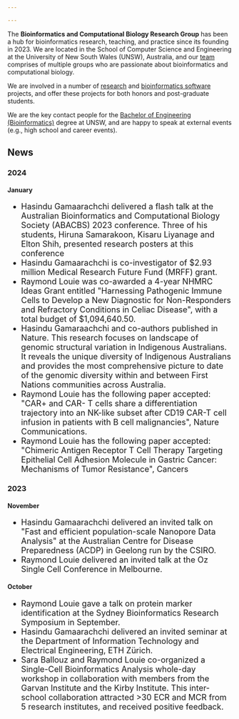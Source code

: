 ```yaml
---

---
```


The **Bioinformatics and Computational Biology Research Group** has been a hub for bioinformatics research, teaching, and practice since its founding in 2023. We are located in the School of Computer Science and Engineering at the University of New South Wales (UNSW), Australia, and our [team](../people) comprises of multiple groups who are passionate about bioinformatics and computational biology. 

We are involved in a number of [research](../projects) and [bioinformatics software](../resources) projects, and offer these projects for both honors and post-graduate students. 

We are the key contact people for the [Bachelor of Engineering (Bioinformatics)](../teaching/) degree at UNSW, and are happy to speak at external events (e.g., high school and career events). 

<h2>News</h2>

<h3>2024</h3>

<h4>January</h4>

<ul style="font-size:18px;">
  <li> Hasindu Gamaarachchi delivered a flash talk at the Australian Bioinformatics and Computational Biology Society (ABACBS) 2023 conference. Three of his students, Hiruna Samarakoon, Kisaru Liyanage and Elton Shih, presented research posters at this conference</li>
  <li> Hasindu Gamaarachchi is co-investigator of $2.93 million Medical Research Future Fund (MRFF) grant.</li>
  <li> Raymond Louie was co-awarded a 4-year NHMRC Ideas Grant entitled "Harnessing Pathogenic Immune Cells to Develop a New Diagnostic for Non-Responders and Refractory Conditions in Celiac Disease", with a total budget of $1,094,640.50.</li>
  <li> Hasindu Gamaraachchi and co-authors published in Nature. This research focuses on landscape of genomic structural variation in Indigenous Australians. It reveals the unique diversity of Indigenous Australians and provides the most comprehensive picture to date of the genomic diversity within and between First Nations communities across Australia.</li>
  <li> Raymond Louie has the following paper accepted: "CAR+ and CAR- T cells share a differentiation trajectory into an NK-like subset after CD19 CAR-T cell infusion in patients with B cell malignancies",  Nature Communications.
  <li> Raymond Louie has the following paper accepted: "Chimeric Antigen Receptor T Cell Therapy Targeting Epithelial Cell Adhesion Molecule in Gastric Cancer: Mechanisms of Tumor Resistance", Cancers</li>
</ul style="font-size:18px;">


<h3>2023</h3>

<h4>November</h4>

<ul style="font-size:18px;">
  <li> Hasindu Gamaarachchi delivered an invited talk on "Fast and efficient population-scale Nanopore Data Analysis" at the Australian Centre for Disease Preparedness (ACDP) in Geelong run by the CSIRO.</li>
  <li> Raymond Louie delivered an invited talk at the Oz Single Cell Conference in Melbourne.</li>
</ul style="font-size:18px;">

<h4>October</h4>

<ul style="font-size:18px;">

  <li> Raymond Louie gave a talk on protein marker identification at the Sydney Bioinformatics Research Symposium in September.</li>
  <li> Hasindu Gamaarachchi delivered an invited seminar at the Department of Information Technology and Electrical Engineering, ETH Zürich.</li>
  <li> Sara Ballouz and Raymond Louie co-organized a Single-Cell Bioinformatics Analysis whole-day workshop in collaboration with members from the Garvan Institute and the Kirby Institute. This inter-school collaboration attracted >30 ECR and MCR from 5 research institutes, and received positive feedback.</li>
</ul style="font-size:18px;">

 
